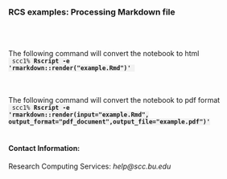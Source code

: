 <html>
<head>
    <link rel="stylesheet" href="/css/examples.css">
</head>
<body>

<h3>RCS examples: Processing Markdown file</h3>
<br><br>

The following command will convert the notebook to html<br>
<code style="background:#f2f2f2">
scc1% <b>Rscript -e 'rmarkdown::render("example.Rmd")'</b>
</code><br>
<br><br>

The following command will convert the notebook to pdf format<br>
<code style="background:#f2f2f2">
   scc1% <b>Rscript -e 'rmarkdown::render(input="example.Rmd", output_format="pdf_document",output_file="example.pdf")'</b>
</code><br>

<h4>Contact Information:</h4>
Research Computing Services: <em>help@scc.bu.edu</em>
<br><br>

<!--#include virtual="/css/footer.html" -->
</body>
</html>
